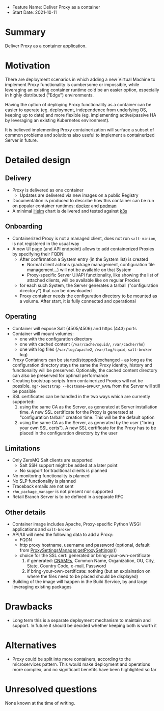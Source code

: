 - Feature Name: Deliver Proxy as a container
- Start Date: 2021-10-11

# Summary
[summary]: #summary

Deliver Proxy as a container application.

# Motivation
[motivation]: #motivation

There are deployment scenarios in which adding a new Virtual Machine to implement Proxy functionality is cumbersome or impossible, while leveraging an existing container runtime cold be an easier option, especially in highly distributed ("Edge") environments.

Having the option of deploying Proxy functionality as a container can be easier to operate (eg. deployment, independence from underlying OS, keeping up to date) and more flexible (eg. implementing active/passive HA by leveraging an existing Kubernetes environment).

It is believed implementing Proxy containerization will surface a subset of common problems and solutions also useful to implement a containerized Server in future.

# Detailed design
[design]: #detailed-design

## Delivery
  - Proxy is delivered as one container
    - Updates are delivered via new images on a public Registry
  - Documentation is produced to describe how this container can be run on popular container runtimes: [docker](https://docs.docker.com/engine/reference/commandline/cli/) and [podman](https://podman.io/)
  - A minimal [Helm](https://helm.sh/) chart is delivered and tested against [k3s](https://k3s.io/)

## Onboarding
  - Containerized Proxy is not a managed client, does not run `salt-minion`, is not registered in the usual way
  - A new UI page (and API endpoint) allows to add containerized Proxies by specifying their FQDN
    - After confirmation a System entry (in the System list) is created 
      - Normal client actions (package management, configuration file management...) will not be available on that System
      - Proxy-specific Server UI/API functionality, like showing the list of attached clients, will be available like on regular Proxies
    - for each such System, the Server generates a tarball ("configuration directory") that can be downloaded
    - Proxy container needs the configuration directory to be mounted as a volume. After start, it is fully connected and operational

## Operating
  - Container will expose Salt (4505/4506) and https (443) ports
  - Container will mount volumes:
    - one with the configuration directory
    - one with cached content (`/var/cache/squid/`, `/var/cache/rhn`)
    - one with log files (`/var/log/apache2`, `/var/log/squid`, `salt-broker` log)
  - Proxy Containers can be started/stopped/exchanged - as long as the configuration directory stays the same the Proxy identity, history and functionality will be preserved. Optionally, the cached content directory can also be preserved for optimal performance
  - Creating bootstrap scripts from containerized Proxies will not be possible. `mgr-bootstrap --hostname=$PROXY_NAME` from the Server will still be possible
  - SSL certificates can be handled in the two ways which are currently supported:
    1. using the same CA as the Server, as generated at Server installation time. A new SSL certificate for the Proxy is generated at "configuration tarball" creation time. This will be the default option
    2. using the same CA as the Server, as generated by the user ("bring your own SSL certs"). A new SSL certificate for the Proxy has to be placed in the configuration directory by the user

## Limitations
  - Only ZeroMQ Salt clients are supported
    - Salt SSH support might be added at a later point
    - No support for traditional clients is planned
  - No monitoring functionality is planned
  - No SLP functionality is planned
  - Traceback emails are not sent
  - `rhn_package_manager` is not present nor supported
  - Retail Branch Server is to be defined in a separate RFC

## Other details
  - Container image includes Apache, Proxy-specific Python WSGI applications and `salt-broker`
  - API/UI will need the following data to add a Proxy:
    - FQDN
    - http proxy hostname, username and password (optional, default from [ProxySettingsManager.getProxySettings()](https://github.com/uyuni-project/uyuni/blob/b7cf9270cc1c5edd9c15fa1217e280d645bfcef9/java/code/src/com/redhat/rhn/manager/setup/ProxySettingsManager.java#L42))
    - choice for the SSL cert: generated or bring-your-own-certificate
      1. if generated: [CNAMEs](https://en.wikipedia.org/wiki/CNAME_record), Common Name, Organization, OU, City, State, Country Code, e-mail, Password
      2. if bring-your-own-certificate: nothing (but an explaination on where the files need to be placed should be displayed)
  - Building of the image will happen in the Build Service, by and large leveraging existing packages

# Drawbacks
[drawbacks]: #drawbacks

  - Long term this is a separate deployment mechanism to maintain and support. In future it should be decided whether keeping both is worth it

# Alternatives
[alternatives]: #alternatives

 - Proxy could be split into more containers, according to the microservices pattern. This would make deployment and operations more complex, and no significant benefits have been highlighted so far


# Unresolved questions
[unresolved]: #unresolved-questions

None known at the time of writing.
